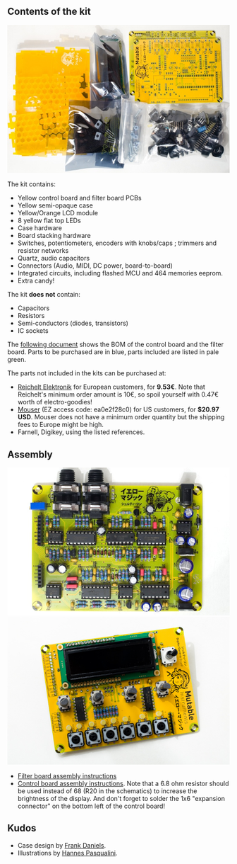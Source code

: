 Contents of the kit
-------------------

![](../static/images/ym_kit.jpg)

The kit contains:

-   Yellow control board and filter board PCBs
-   Yellow semi-opaque case
-   Yellow/Orange LCD module
-   8 yellow flat top LEDs
-   Case hardware
-   Board stacking hardware
-   Switches, potentiometers, encoders with knobs/caps ; trimmers and resistor networks
-   Quartz, audio capacitors
-   Connectors (Audio, MIDI, DC power, board-to-board)
-   Integrated circuits, including flashed MCU and 464 memories eeprom.
-   Extra candy!

The kit **does not** contain:

-   Capacitors
-   Resistors
-   Semi-conductors (diodes, transistors)
-   IC sockets

The [following document](https://docs.google.com/spreadsheet/pub?key=0Ai4xPbRS5YZjdG53eU16Wk5ZMk5tSnFwZmpJTmRWUHc&output=html&widget=true) shows the BOM of the control board and the filter board. Parts to be purchased are in blue, parts included are listed in pale green.

The parts not included in the kits can be purchased at:

-   [Reichelt Elektronik](http://www.reichelt.de/?ACTION=20;AWKID=631855;PROVID=2084) for European customers, for **9.53€**. Note that Reichelt's minimum order amount is 10€, so spoil yourself with 0.47€ worth of electro-goodies!
-   [Mouser](http://www.mouser.com/ProjectManager/ProjectDetail.aspx?AccessID=ea0e2f28c0) (EZ access code: ea0e2f28c0) for US customers, for **\$20.97 USD**. Mouser does not have a minimum order quantity but the shipping fees to Europe might be high.
-   Farnell, Digikey, using the listed references.

Assembly
--------

![](../static/images/ym_analog.jpg)\
![](../static/images/ym_digital.jpg)

-   [Filter board assembly instructions](../delay)
-   [Control board assembly instructions](../digital). Note that a 6.8 ohm resistor should be used instead of 68 (R20 in the schematics) to increase the brightness of the display. And don't forget to solder the 1x6 "expansion connector" on the bottom left of the control board!

Kudos
-----

-   Case design by [Frank Daniels](http://daniels-cards.de/).
-   Illustrations by [Hannes Pasqualini](http://www.papernoise.net/).

